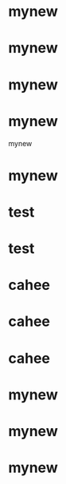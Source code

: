 # mynew
# mynew
# mynew
# mynew
 mynew
# mynew
# test
# test
# cahee
# cahee
# cahee
# mynew
# mynew
# mynew
